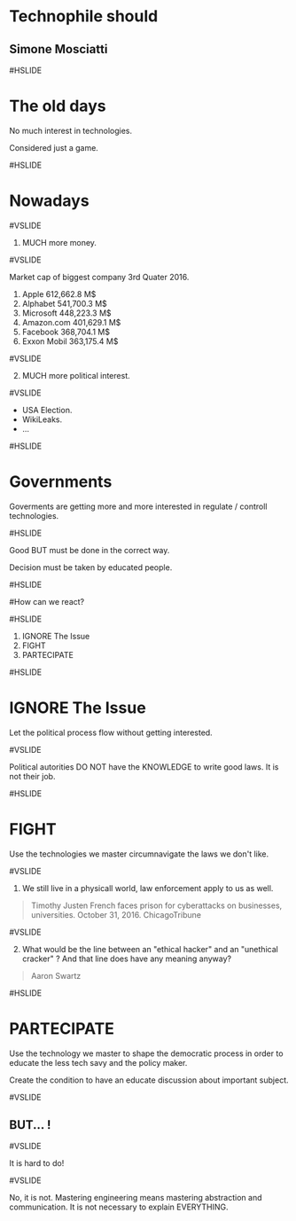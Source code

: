 # Technophile should 

## Simone Mosciatti

#HSLIDE

# The old days

No much interest in technologies.

Considered just a game.

#HSLIDE

# Nowadays

#VSLIDE

1. MUCH more money.

#VSLIDE

Market cap of biggest company 3rd Quater 2016.

1. Apple 612,662.8 M$
2. Alphabet 541,700.3 M$
3. Microsoft 448,223.3 M$
4. Amazon.com 401,629.1 M$
5. Facebook 368,704.1 M$
6. Exxon Mobil 363,175.4 M$

#VSLIDE

2. MUCH more political interest.

#VSLIDE

* USA Election.
* WikiLeaks.
* ...

#HSLIDE

# Governments

Goverments are getting more and more interested in regulate / controll technologies.

#HSLIDE

Good BUT must be done in the correct way.

Decision must be taken by educated people.

#HSLIDE

#How can we react?

#HSLIDE

1. IGNORE The Issue
2. FIGHT
3. PARTECIPATE

#HSLIDE

# IGNORE The Issue
Let the political process flow without getting interested.

#VSLIDE

Political autorities DO NOT have the KNOWLEDGE to write good laws.
It is not their job.

#HSLIDE

# FIGHT

Use the technologies we master circumnavigate the laws we don't like.

#VSLIDE

1. We still live in a physicall world, law enforcement apply to us as well.

> Timothy Justen French faces prison for cyberattacks on businesses, universities. October 31, 2016. ChicagoTribune

#VSLIDE

2. What would be the line between an "ethical hacker" and an "unethical cracker" ? And that line does have any meaning anyway?

> Aaron Swartz

#HSLIDE

# PARTECIPATE

Use the technology we master to shape the democratic process in order to educate the less tech savy and the policy maker.

Create the condition to have an educate discussion about important subject.

#VSLIDE

## BUT... !

#VSLIDE

It is hard to do!


#VSLIDE

No, it is not. Mastering engineering means mastering abstraction and communication. It is not necessary to explain EVERYTHING.

